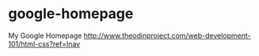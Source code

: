 # google-homepage

My Google Homepage
http://www.theodinproject.com/web-development-101/html-css?ref=lnav
